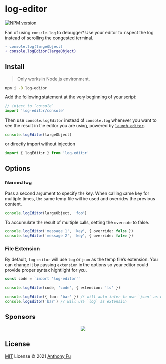 # log-editor

[![NPM version](https://img.shields.io/npm/v/log-editor?color=a1b858&label=)](https://www.npmjs.com/package/log-editor)

Fan of using `console.log` to debugger? Use your editor to inspect the log instead of scrolling the congested terminal.

```diff
- console.log(largeObject)
+ console.logEditor(largeObject)
```

## Install

> Only works in Node.js environment.

```bash
npm i -D log-editor
```

Add the following statement at the very beginning of your script:

```ts
// inject to `console`
import 'log-editor/console'
```

Then use `console.logEditor` instead of `console.log` whenever you want to see the result in the editor you are using, powered by [`launch_editor`](https://github.com/yyx990803/launch-editor).

```ts
console.logEditor(largeObject)
```

or directly import without injection

```ts
import { logEditor } from 'log-editor'
```

## Options

### Named log

Pass a second argument to specify the key. When calling same key for multiple times, the same temp file will be used and overrides the previous content.

```ts
console.logEditor(largeObject, 'foo')
```

To accumulate the result of multiple calls, setting the `override` to false.

```ts
console.logEditor('message 1', 'key', { override: false })
console.logEditor('message 2', 'key', { override: false })
```

### File Extension

By default, `log-editor` will use `log` or `json` as the temp file's extension. You can change it by passing `extension` in the options so your editor could provide proper syntax hightlight for you.

```ts
const code = `import 'log-editor'`

console.logEditor(code, 'code', { extension: 'ts' })

console.logEditor({ foo: 'bar' }) // will auto infer to use `json` as extension
console.logEditor('bar') // will use `log` as extension
```

## Sponsors

<p align="center">
  <a href="https://cdn.jsdelivr.net/gh/antfu/static/sponsors.svg">
    <img src='https://cdn.jsdelivr.net/gh/antfu/static/sponsors.svg'/>
  </a>
</p>

## License

[MIT](./LICENSE) License © 2021 [Anthony Fu](https://github.com/antfu)
